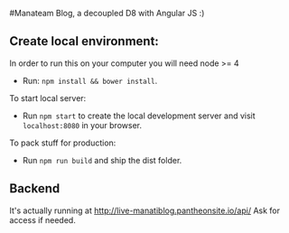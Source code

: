 #Manateam Blog, a decoupled D8 with Angular JS :)

## Create local environment:

In order to run this on your computer you will need node >= 4

- Run: `npm install && bower install`.

To start local server:

- Run `npm start` to create the local development server and visit `localhost:8080` in your browser.

To pack stuff for production:

- Run `npm run build` and ship the dist folder.

## Backend

It's actually running at http://live-manatiblog.pantheonsite.io/api/ Ask for access if needed.
